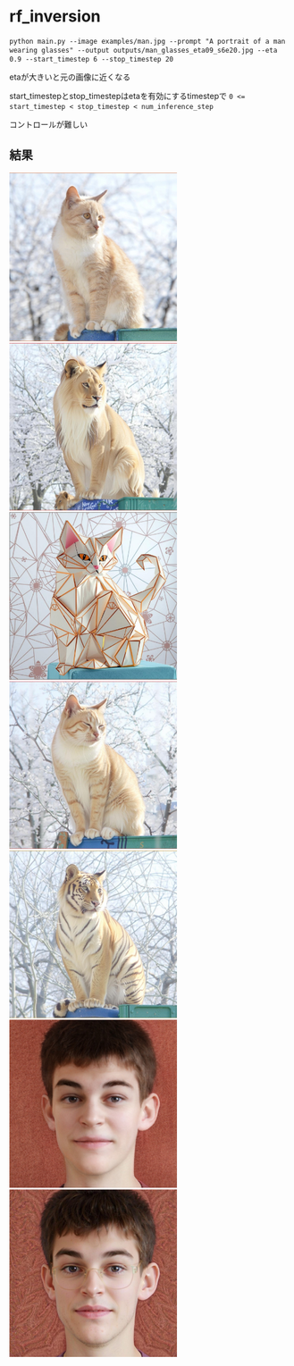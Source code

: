 # rf_inversion
``` コマンド例
python main.py --image examples/man.jpg --prompt "A portrait of a man wearing glasses" --output outputs/man_glasses_eta09_s6e20.jpg --eta 0.9 --start_timestep 6 --stop_timestep 20 
```

etaが大きいと元の画像に近くなる

start_timestepとstop_timestepはetaを有効にするtimestepで
`0 <= start_timestep < stop_timestep < num_inference_step`

コントロールが難しい

## 結果
<img src="examples/cat.jpg" alt="Cat" width="300px">
<img src="img/cat_lion_eta09_s0e5.jpg" alt="Cat Lion" width="300px">
<img src="img/cat_origami_cat_eta08_s0e2.jpg" alt="Cat Origami" width="300px">
<img src="img/cat_sleeping_cat.jpg" alt="Sleeping Cat" width="300px">
<img src="img/cat_tiger_eta08_s0e5.jpg" alt="Cat Tiger" width="300px">

<img src="examples/man.jpg" alt="Man" width="300px">
<img src="img/man_glasses_eta09_s6e20.jpg" alt="Man with Glasses" width="300px">
